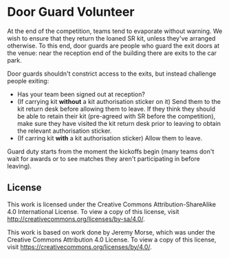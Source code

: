 # Door Guard Volunteer

At the end of the competition, teams tend to evaporate without warning. We wish
to ensure that they return the loaned SR kit, unless they've arranged otherwise.
To this end, door guards are people who guard the exit doors at the venue:
near the reception end of the building there are exits to the car park.

Door guards shouldn't constrict access to the exits, but instead challenge
people exiting:

 * Has your team been signed out at reception?
 * (If carrying kit **without** a kit authorisation sticker on it) Send them to the kit return desk before allowing them to leave. If they think they should be able to retain their kit (pre-agreed with SR before the competition), make sure they have visited the kit return desk prior to leaving to obtain the relevant authorisation sticker.
 * (If carring kit **with** a kit authorisation sticker) Allow them to leave.

Guard duty starts from the moment the kickoffs begin (many teams don't wait
for awards or to see matches they aren't participating in before leaving).
## License

This work is licensed under the Creative Commons
Attribution-ShareAlike 4.0 International License. To view a copy of
this license, visit http://creativecommons.org/licenses/by-sa/4.0/.

This work is based on work done by Jeremy Morse, which was under the
Creative Commons Attribution 4.0 License.  To view a copy of this
license, visit https://creativecommons.org/licenses/by/4.0/.
